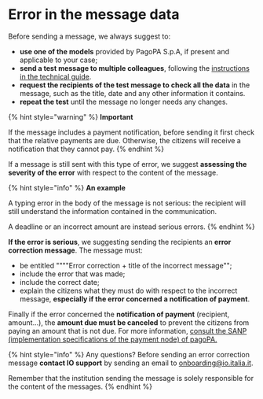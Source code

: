 # Error in the message data

Before sending a message, we always suggest to:

* **use one of the models** provided by PagoPA S.p.A, if present and applicable to your case;
* **send a test message to multiple colleagues**, following the [instructions in the technical guide](https://app.gitbook.com/s/coSKRte21UjDBRWKLtEs/funzionalita/inviare-un-messaggio/messaggi-di-test).
* **request the recipients of the test message to check all the data** in the message, such as the title, date and any other information it contains. 
* **repeat the test** until the message no longer needs any changes.

{% hint style="warning" %} **Important**

If the message includes a payment notification, before sending it first check that the relative payments are due. Otherwise, the citizens will receive a notification that they cannot pay. {% endhint %}

If a message is still sent with this type of error, we suggest **assessing the severity of the error** with respect to the content of the message.

{% hint style="info" %} **An example**

A typing error in the body of the message is not serious: the recipient will still understand the information contained in the communication.

A deadline or an incorrect amount are instead serious errors. {% endhint %}

**If the error is serious**, we suggesting sending the recipients an **error correction message**. The message must:

* be entitled """"Error correction + title of the incorrect message"";
* include the error that was made;
* include the correct date;
* explain the citizens what they must do with respect to the incorrect message, **especially if the error concerned a notification of payment**.

Finally if the error concerned the **notification of payment** (recipient, amount...), the **amount due must be canceled** to prevent the citizens from paying an amount that is not due. For more information, [consult the SANP (implementation specifications of the payment node) of pagoPA.](https://docs.pagopa.it/sanp/casi-duso/pagamento-di-un-avviso-presso-psp)

{% hint style="info" %} Any questions? Before sending an error correction message **contact IO support** by sending an email to [onboarding@io.italia.it](mailto:onboarding@io.italia.it).

Remember that the institution sending the message is solely responsible for the content of the messages. {% endhint %}